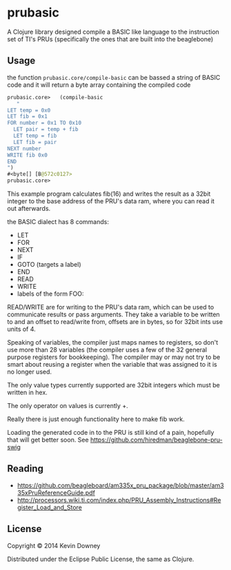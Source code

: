 # prubasic

A Clojure library designed compile a BASIC like language to the
instruction set of TI's PRUs (specifically the ones that are built
into the beaglebone)

## Usage

the function `prubasic.core/compile-basic` can be bassed a string of
BASIC code and it will return a byte array containing the compiled code

```clojure
prubasic.core>   (compile-basic
   "
LET temp = 0x0
LET fib = 0x1
FOR number = 0x1 TO 0x10
  LET pair = temp + fib
  LET temp = fib
  LET fib = pair
NEXT number
WRITE fib 0x0
END
")
#<byte[] [B@572c0127>
prubasic.core> 
```

This example program calculates fib(16) and writes the result as a
32bit integer to the base address of the PRU's data ram, where you can
read it out afterwards. 

the BASIC dialect has 8 commands:
  - LET
  - FOR
  - NEXT
  - IF
  - GOTO (targets a label)
  - END
  - READ
  - WRITE
  - labels of the form FOO:

READ/WRITE are for writing to the PRU's data ram, which can be used to
communicate results or pass arguments. They take a variable to be
written to and an offset to read/write from, offsets are in bytes, so
for 32bit ints use units of 4.

Speaking of variables, the compiler just maps names to registers, so
don't use more than 28 variables (the compiler uses a few of the 32
general purpose registers for bookkeeping). The compiler may or may
not try to be smart about reusing a register when the variable that
was assigned to it is no longer used.

The only value types currently supported are 32bit integers which must
be written in hex.

The only operator on values is currently +.

Really there is just enough functionality here to make fib work.

Loading the generated code in to the PRU is still kind of a pain,
hopefully that will get better soon. See https://github.com/hiredman/beaglebone-pru-swig

## Reading

  - https://github.com/beagleboard/am335x_pru_package/blob/master/am335xPruReferenceGuide.pdf
  - http://processors.wiki.ti.com/index.php/PRU_Assembly_Instructions#Register_Load_and_Store

## License

Copyright © 2014 Kevin Downey

Distributed under the Eclipse Public License, the same as Clojure.
